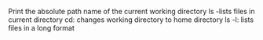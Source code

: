 Print the absolute path name of the current working directory
ls -lists files in current directory
cd: changes working directory to home directory
ls -l: lists files in a long format
